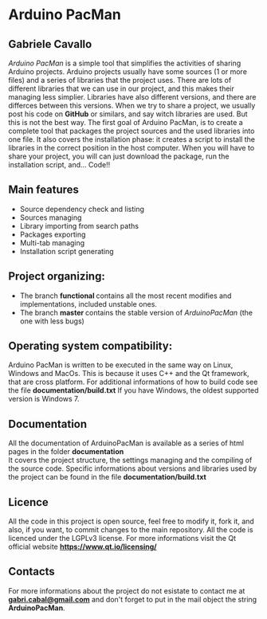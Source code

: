 # Arduino PacMan
## Gabriele Cavallo

*Arduino PacMan* is a simple tool that simplifies the activities of sharing Arduino projects. Arduino projects usually have some sources (1 or more files) and a series of libraries that the project uses. There are lots of different libraries that we can use in our project, and this makes their managing less simplier.
Libraries have also different versions, and there are differces between this versions.
When we try to share a project, we usually post his code on <b>GitHub</b> or similars, and say witch libraries are used.
But this is not the best way.
The first goal of Arduino PacMan, is to create a complete tool that packages the project sources and the used libraries into one file. It also covers the installation phase: it creates a script to install the libraries in the correct position in the host computer.
When you will have to share your project, you will can just download the package, run the installation script, and... Code!!

## Main features
  * Source dependency check and listing
  * Sources managing
  * Library importing from search paths
  * Packages exporting
  * Multi-tab managing
  * Installation script generating

## Project organizing:
  * The branch <b> functional </b> contains all the most recent modifies and implementations, included unstable ones.
  * The branch <b> master </b> contains the stable version of <i>ArduinoPacMan</i> (the one with less bugs)

## Operating system compatibility:
  Arduino PacMan is written to be executed in the same way on Linux, Windows and MacOs. This is because it uses C++ and the Qt framework, that are cross platform. For additional informations of how to build code see the file <b>documentation/build.txt</b>
  If you have Windows, the oldest supported version is Windows 7.

## Documentation
  All the documentation of ArduinoPacMan is available as a series of html pages in the folder <b>documentation</b> <br>
  It covers the project structure, the settings managing and the compiling of the source code. Specific informations about versions and libraries used by the project can be found in the file <b>documentation/build.txt</b>

## Licence
  All the code in this project is open source, feel free to modify it, fork it, and also, if you want, to commit changes to the main repository. All the code is licenced under the LGPLv3 license.
  For more informations visit the Qt official website <b>https://www.qt.io/licensing/</b>
## Contacts
  For more informations about the project do not esistate to contact me at <b>gabri.cabal@gmail.com</b> and don't forget to put in the mail object the string <b>ArduinoPacMan</b>.
